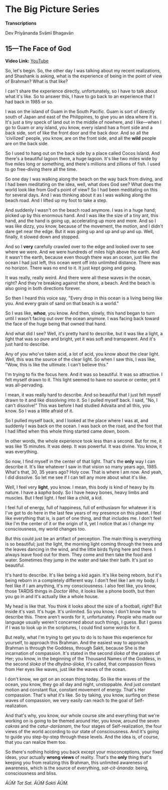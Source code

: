 # The Big Picture Series

**Transcriptions**

Dev Priyānanda Svāmī Bhagavān

## 15—The Face of God

**Video Link:** [YouTube](https://www.youtube.com/watch?v=TrUCuwWAumY)

So, let's begin. So, the other day I was talking about my recent realizations, and Shashank is asking, what is the experience of being in the point of view of Brahman? What is that like?

I can't share the experience directly, unfortunately, so I have to talk about what it's like. So to answer this, I have to go back to an experience that I had back in 1985 or so. 

I was on the island of Guam in the South Pacific. Guam is sort of directly south of Japan and east of the Philippines, to give you an idea where it is. It's just a tiny speck of land out in the middle of nowhere, and I like—when I go to Guam or any island, you know, every island has a front side and a back side, sort of like the front door and the back door. And so all the 'civilized' people, you know, are on the front side, and all the **wild** people are on the back side.

So I used to hang out on the back side by a place called Cocos Island. And there's a beautiful lagoon there, a huge lagoon. It's like two miles wide by five miles long or something, and there's millions and zillions of fish. I used to go free-diving there all the time. 

So one day I was walking along the beach on the way back from diving, and I had been meditating on the idea, well, what does God see? What does the world look like from God's point of view? So I had been meditating on this for several days. And I was thinking about it as I was walking along the beach road. And I lifted up my foot to take a step.

And suddenly I wasn't on the beach road anymore. I was in a huge hand; picked up by this enormous hand. And I was like the size of a tiny ant, this hand, and the hand is going up, accelerating up more and more. And so I was like dizzy, you know, because of the movement, the motion, and I didn't dare get near the edge. But it was going up and up and up and up. Well, finally, it slowed down and stopped.

And so I **very** carefully crawled over to the edge and looked over to see where we were. And we were hundreds of miles high above the earth. And it wasn't the earth, because even though there was an ocean, just like the ocean I had just left, this ocean went off into unlimited distance. There was no horizon. There was no end to it. It just kept going and going.

It was really, really weird. And there were all these waves in the ocean, right? And they're breaking against the shore, a beach. And the beach is also going in both directions forever. 

So then I heard this voice say, "Every drop in this ocean is a living being like you. And every grain of sand on that beach is a world."

So I was like, ***whoa***, you know. And then, slowly, this hand began to turn until I wasn't facing out over the ocean anymore. I was facing back toward the face of the huge being that owned that hand.

And what did I see? Well, it's pretty hard to describe, but it was like a light, a light that was so pure and bright, yet it was soft and transparent. And it's just hard to describe.

Any of you who've taken acid, a lot of acid, you know about the clear light. Well, this was the source of the clear light. So when I saw this, I was like, "Wow, this is like the ultimate. I can't believe this." 

I'm trying to fix the focus here. And it was so beautiful. It was so attractive. I felt myself drawn to it. This light seemed to have no source or center, yet it was all-pervading.

I mean, it was really hard to describe. And so beautiful that I just felt myself drawn to it and like dissolving into it. So I pulled myself back. I said, "No, I can't dissolve!" This was before I had studied Advaita and all this, you know. So I was a little afraid of it.

So I pulled myself back, and I looked at the place where I was at, and suddenly I was back on the ocean. I was back on the road, and the foot that I had lifted when this whole thing started came down, boom. 

In other words, the whole experience took less than a second. But for me, it was like 15 minutes. It was deep. It was powerful. It was divine. You know, it was everything. 

So now, I find myself in the center of that light. That's the **only** way I can describe it. It's like whatever I saw in that vision so many years ago, 1985. What's that, 30, 35 years ago? Holy cow. That is where I am now. And yeah, I did dissolve. So let me see if I can tell any more about what it's like.

Well, I feel very **light**, you know. I mean, this body is kind of heavy by its nature. I have a *kapha* body. So I have heavy bones, heavy limbs and muscles. But I feel light. I feel like a child, a kid.

I feel full of energy, full of happiness, full of enthusiasm for whatever it is I've got to do here in the last few years of my presence on this planet. I feel like everything that is, is part of one thing, and that includes me. I don't feel like I'm the center of it or the origin of it, yet I notice that as I change my consciousness, my world changes too.

But this could just be an artifact of perception. The main thing is everything is so beautiful; just the light, the morning light coming through the trees and the leaves dancing in the wind, and the little birds flying here and there. I always leave food out for them. They come and then take the food and water. Sometimes they jump in the water and take their bath. It's just so beautiful.

It's hard to describe. It's like being a kid again. It's like being reborn, but it's being reborn in a completely different way. I don't feel like I am my body. I feel like if I am anything, it's my consciousness. I also feel like, you know, those TARDIS things in *Doctor Who*, it looks like a phone booth, but then you go in and it's actually like a whole house. 

My head is like that. You think it looks about the size of a football, right? But inside it's vast. It's huge. It's unlimited. So you know, I don't know how to describe this. There aren't words for it, unfortunately. People who made our language usually weren't concerned about such things, I guess. But I guess if I was to look up in the scriptures, I could find some words for it.

But really, what I'm trying to get you to do is to have this experience for yourself, to approach this Brahman. And the easiest way to approach Brahman is through the Goddess, through Śakti, because She is the incarnation of compassion. It's stated in the second *śloka* of the praises of Her; you know, in the beginning of the Thousand Names of the Goddess, in the second *śloka* of the *dhyāna-śloka*, it's called, that compassion flows from Her eyes like waves, just like the waves of the ocean.

I don't know, we got on an ocean thing today. So like the waves of the ocean, you know, they go all day and night, unstoppable. And just constant motion and constant flux, constant movement of energy. That's Her compassion. That's what it's like. So by taking, you know, surfing on these waves of compassion, we very easily can reach to the goal of Self-realization.

And that's why, you know, our whole course site and everything that we're working on is going to be themed around Her, you know, around the seven *cakras* and the *catur-darśanam*, the four stages of Self-realization, the four views of the world according to our state of consciousness. And it's going to guide you step-by-step through these levels. And the idea is, of course, that you can realize them too.

So there's nothing holding you back except your misconceptions, your fixed ideas, your actually **wrong views** of reality. That's the **only** thing that's keeping you from realizing this Brahman, this unlimited awareness of awareness, which is the source of everything, *sat-cit-ānanda*: being, consciousness and bliss.

*ĀŪṀ Tat Sat. ĀŪṀ Śakti ĀŪṀ.*